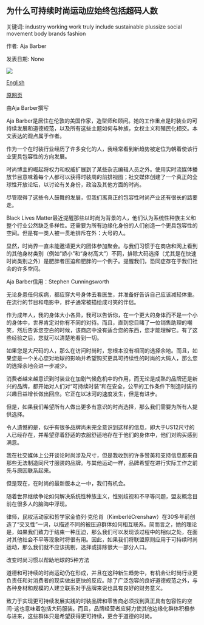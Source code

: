 ## 为什么可持续时尚运动应始终包括超码人数

关键词: industry working work truly include sustainable plussize social movement body brands fashion

作者: Aja Barber

发表日期: None

![](https://cdn.cnn.com/cnnnext/dam/assets/200828132402-aja-barber-headshot-sept-issues-super-tease.jpg)

[English](Why%20the%20sustainable%20fashion%20movement%20should%20always%20include%20plus-size%20people.md)

[原网页](https://edition.cnn.com/style/article/sustainable-fashion-should-include-plus-size-sept/index.html)

由Aja Barber撰写

Aja Barber是居住在伦敦的美国作家，造型师和顾问。她的工作重点是时装业的可持续发展和道德规范，以及所有这些主题如何与种族，女权主义和殖民化相交。本文表达的观点属于作者。

作为一个在时装行业经历了许多变化的人，我经常看到新趋势被定位为朝着使该行业更具包容性的方向发展。

时尚博主的崛起将权力和权威扩展到了某些杂志编辑人员之外。使用实时流媒体播放节目意味着每个人都可以获得时装周的前排视图；社交媒体创建了一个真正的全球性开放论坛，以讨论有关身份，政治及其他方面的时尚。

尽管取得了这些令人鼓舞的发展，但我们离真正的包容性时尚产业还有很长的路要走。

Black Lives Matter最近提醒那些以时尚为背景的人，他们认为系统性种族主义和整个行业公然缺乏多样性。还需要为所有边缘化身份的人们创造一个更具包容性的空间。但是有一类人被一贯地排斥在外：大号的人。

显然，时尚界一直未能邀请更大的团体参加聚会。与我们习惯于在商店和网上看到的其他身材类别（例如“娇小”和“身材高大”）不同，排除大码选择（尤其是在快速时尚类别之外）是肥胖者压迫和肥胖的一个例子。提醒我们，恐同症存在于我们社会的许多空间。

Aja Barber信用：Stephen Cunningsworth

无论身患任何疾病，都应穿大号身体去看医生，并准备好告诉自己应该减轻体重。在流行的节目和电影中，胖子通常被描绘成可笑的伴侣。

作为成年人，我的身体大小各异，我可以告诉你，在一个更大的身体而不是一个小的身体中，世界肯定对你有不同的对待。而且，直到您目睹了一位销售助理的嘲笑，然后告诉您空白的时候，该商店中没有适合您的东西，您才能理解它。有了这些经验之后，您就可以清楚地看到一切。

如果您是大尺码的人，那么在访问时尚时，您根本没有相同的选择余地。而且，如果您是一个关心您对地球的影响并希望购买更具可持续性的时尚的大码人，那么您的选择余地会进一步减少。

消费者越来越意识到时装业在加剧气候危机中的作用，而无论是成熟的品牌还是新兴的品牌，都开始对人们对“可持续时装”和在安全，公平的工作条件下制造时装的兴趣日益增长做出回应。它正在以冰河的速度发生，但是有进步。

但是，如果我们希望所有人做出更多有意识的时尚选择，那么我们需要为所有人提供选择。

令人遗憾的是，似乎有很多品牌尚未完全意识到这样的信息，即大于US12尺寸的人已经存在，并希望穿着舒适的衣服舒适地存在于他们的身体中，他们对购买感到满意。

我在社交媒体上公开谈论时尚涉及尺寸，但是我收到的许多赞美和支持信息都来自那些无法制造同尺寸服装的品牌。与其他运动一样，品牌希望在进行实际工作之前先与原因联系起来。

但是现在，在时尚的最新版本之一中，我们有机会。

随着世界继续争论如何解决系统性种族主义，性别歧视和不平等问题，盟友概念目前在很多人的脑海中浮现。

律师，民权活动家和哲学家金伯列·克伦肖（KimberléCrenshaw）在30多年前创造了“交叉性”一词，以描述不同的被压迫群体如何相互联系。简而言之，她的理论是，如果我们致力于结束一种压迫，那么我们可以发现该过程中的相似之处，在面对其他社会不平等现象时将很有用。因此，如果我们将联盟原则应用于可持续时尚运动，那么我们就不应该挑剔，选择或排除很大一部分人口。

改变时尚习惯以帮助地球的5种方法

道德和可持续的时尚运动仍在形成，并且在这种新生趋势中，有机会让时尚行业更负责任和对消费者的现实做出更快的反应。除了广泛包容的良好道德规范之外，与各种身材和规模的人建立联系对于品牌来说也具有良好的财务意义。

致力于实现更可持续发展实践的时装品牌和零售商必须找到真正具有包容性的空间-这也意味着包括大码服装。而且，品牌经营者应努力使其他边缘化群体积极参与进来，这些群体只是希望获得更可持续，更合乎道德的时尚。